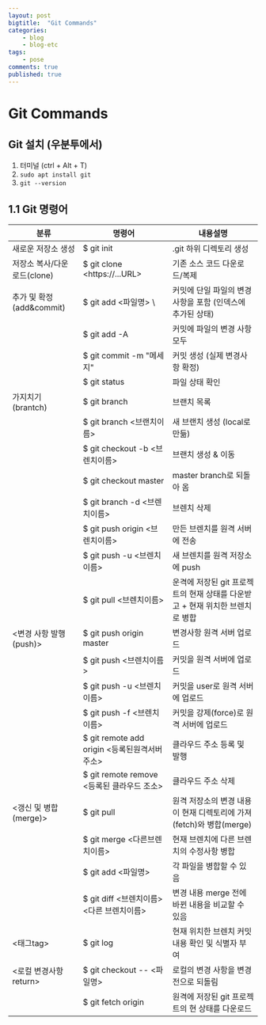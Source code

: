 ```yaml
---
layout: post
bigtitle:  "Git Commands"
categories:
    - blog
    - blog-etc
tags:
    - pose
comments: true
published: true
---
```


# Git Commands

## Git 설치 (우분투에서)

1) 터미널 (ctrl + Alt + T)  
2) <code>sudo apt install git</code>  
3) <code>git --version</code>  

## 1.1 Git 명령어

|분류|명령어|내용설명|
|---|---|---|
|새로운 저장소 생성 | $ git init | .git 하위 디렉토리 생성|
|저장소 복사/다운로드(clone) | $ git clone \<https://...URL\> | 기존 소스 코드 다운로드/복제|
|추가 및 확정 (add&commit) | $ git add <파일명> \ | 커밋에 단일 파일의 변경 사항을 포함 (인덱스에 추가된 상태) |
| | $ git add -A | 커밋에 파일의 변경 사항 모두 |
| | $ git commit -m "메세지" | 커밋 생성 (실제 변경사항 확정)|
| | $ git status | 파일 상태 확인
|가지치기(brantch) | $ git branch | 브랜치 목록 |
| | $ git branch <브랜치이름> | 새 브랜치 생성 (local로 만듦) |
| | $ git checkout -b <브렌치이름> | 브랜치 생성 & 이동 |
| | $ git checkout master | master branch로 되돌아 옴 |
| | $ git branch -d <브렌치이름> | 브렌치 삭제 |
| | $ git push origin <브렌치이름> | 만든 브렌치를 원격 서버에 전송 |
| | $ git push -u <remote> <브렌치이름> | 새 브렌치를 원격 저장소에 push |
| | $ git pull <remote> <브렌치이름> | 운격에 저장된 git 프로젝트의 현재 상태를 다운받고 + 현재 위치한 브렌치로 병합 |
| <변경 사항 발행(push)> | $ git push origin master | 변경사항 원격 서버 업로드 |
| | $ git push <remote> <브렌치이름> | 커밋을 원격 서버에 업로드 |
| | $ git push -u <remote> <브렌치이름> | 커밋을 user로 원격 서버에 업로드 |
| | $ git push -f <remote> <브렌치이름> | 커밋을 강제(force)로 원격 서버에 업로드 |
| | $ git remote add origin <등록된원격서버주소> | 클라우드 주소 등록 및 발행 |
| | $ git remote remove <등록된 클라우드 조소> | 클라우드 주소 삭제 |
| <갱신 및 병합(merge)> | $ git pull | 원격 저장소의 변경 내용이 현재 디렉토리에 가져(fetch)와 병합(merge) |
| | $ git merge <다른브렌치이름> | 현재 브렌치에 다른 브렌치의 수정사항 병합 |
| | $ git add <파일명> | 각 파일을 병합할 수 있음 |
| | $ git diff <브렌치이름> <다른 브렌치이름> | 변경 내용 merge 전에 바뀐 내용을 비교할 수 있음 |
| <태그tag> | $ git log | 현재 위치한 브렌치 커밋 내용 확인 및 식별자 부여 |
| <로컬 변경사항 return> | $ git checkout -- <파일명> | 로컬의 변경 사항을 변경 전으로 되돌림 |
| | $ git fetch origin | 원격에 저장된 git 프로젝트의 현 상태를 다운로드 |


